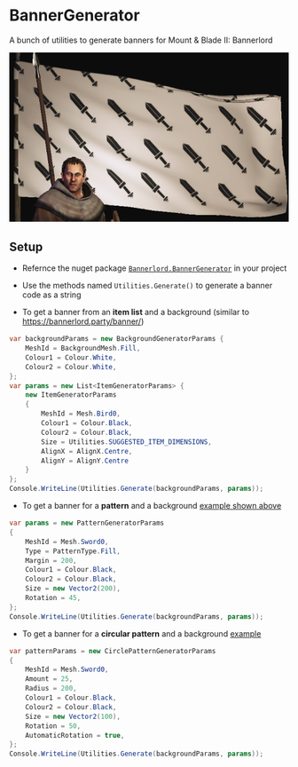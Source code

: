 # BannerGenerator
A bunch of utilities to generate banners for Mount &amp; Blade II: Bannerlord

![Fill](images/fill.png)

## Setup

- Refernce the nuget package [`Bannerlord.BannerGenerator`](https://www.nuget.org/packages/Bannerlord.BannerGenerator) in your project
- Use the methods named `Utilities.Generate()` to generate a banner code as a string

- To get a banner from an **item list** and a background (similar to https://bannerlord.party/banner/)

```cs
var backgroundParams = new BackgroundGeneratorParams {
	MeshId = BackgroundMesh.Fill,
	Colour1 = Colour.White,
	Colour2 = Colour.White,
};
var params = new List<ItemGeneratorParams> {
	new ItemGeneratorParams
	{
		MeshId = Mesh.Bird0,
		Colour1 = Colour.Black,
		Colour2 = Colour.Black,
		Size = Utilities.SUGGESTED_ITEM_DIMENSIONS,
		AlignX = AlignX.Centre,
		AlignY = AlignY.Centre
	}
};
Console.WriteLine(Utilities.Generate(backgroundParams, params));
```

- To get a banner for a **pattern** and a background [example shown above](images/fill.png)

```cs
var params = new PatternGeneratorParams
{
	MeshId = Mesh.Sword0,
	Type = PatternType.Fill,
	Margin = 200,
	Colour1 = Colour.Black,
	Colour2 = Colour.Black,
	Size = new Vector2(200),
	Rotation = 45,
};
Console.WriteLine(Utilities.Generate(backgroundParams, params));
```

- To get a banner for a **circular pattern** and a background [example](images/circle.png)

```cs
var patternParams = new CirclePatternGeneratorParams
{
	MeshId = Mesh.Sword0,
	Amount = 25,
	Radius = 200,
	Colour1 = Colour.Black,
	Colour2 = Colour.Black,
	Size = new Vector2(100),
	Rotation = 50,
	AutomaticRotation = true,
};
Console.WriteLine(Utilities.Generate(backgroundParams, params));
```
